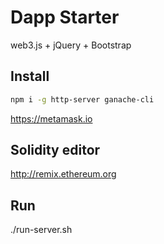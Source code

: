 # Dapp Starter

web3.js + jQuery + Bootstrap

## Install

```sh
npm i -g http-server ganache-cli
```

https://metamask.io

## Solidity editor

http://remix.ethereum.org

## Run

./run-server.sh
